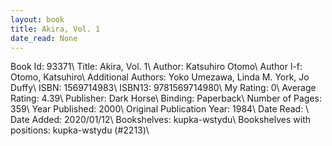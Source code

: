 ```yaml
---
layout: book
title: Akira, Vol. 1
date_read: None
---
```


Book Id: 93371\ 
Title: Akira, Vol. 1\ 
Author: Katsuhiro Otomo\ 
Author l-f: Otomo, Katsuhiro\ 
Additional Authors: Yoko Umezawa, Linda M. York, Jo Duffy\ 
ISBN: 1569714983\ 
ISBN13: 9781569714980\ 
My Rating: 0\ 
Average Rating: 4.39\ 
Publisher: Dark Horse\ 
Binding: Paperback\ 
Number of Pages: 359\ 
Year Published: 2000\ 
Original Publication Year: 1984\ 
Date Read: \ 
Date Added: 2020/01/12\ 
Bookshelves: kupka-wstydu\ 
Bookshelves with positions: kupka-wstydu (#2213)\ 

